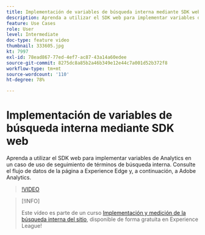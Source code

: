```yaml
---
title: Implementación de variables de búsqueda interna mediante SDK web
description: Aprenda a utilizar el SDK web para implementar variables de Analytics en un caso de uso de seguimiento de términos de búsqueda interna. Consulte el flujo de datos de la página a Experience Edge y, a continuación, a Adobe Analytics.
feature: Use Cases
role: User
level: Intermediate
doc-type: feature video
thumbnail: 333605.jpg
kt: 7997
exl-id: 78ead867-77ed-4ef7-ac87-43a14a60edee
source-git-commit: 8275dc8a85b2a46b349e12e44c7a001d52b372f8
workflow-type: tm+mt
source-wordcount: '110'
ht-degree: 78%

---
```


# Implementación de variables de búsqueda interna mediante SDK web

Aprenda a utilizar el SDK web para implementar variables de Analytics en un caso de uso de seguimiento de términos de búsqueda interna. Consulte el flujo de datos de la página a Experience Edge y, a continuación, a Adobe Analytics.

>[!VIDEO](https://video.tv.adobe.com/v/333605/?quality=12&learn=on)

>[!INFO]
>
> Este vídeo es parte de un curso [Implementación y medición de la búsqueda interna del sitio](https://experienceleague.adobe.com/?recommended=Analytics-U-1-2021.1.search), disponible de forma gratuita en Experience League!